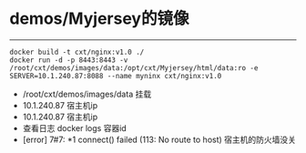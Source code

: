 # demos/Myjersey的镜像

***
	docker build -t cxt/nginx:v1.0 ./
	docker run -d -p 8443:8443 -v /root/cxt/demos/images/data:/opt/cxt/Myjersey/html/data:ro -e SERVER=10.1.240.87:8088 --name myninx cxt/nginx:v1.0
	
* /root/cxt/demos/images/data 挂载
* 10.1.240.87 宿主机ip
* 10.1.240.87 宿主机ip
* 查看日志 docker logs 容器id
* [error] 7#7: *1 connect() failed (113: No route to host) 宿主机的防火墙没关